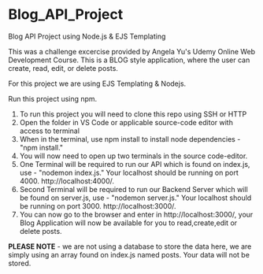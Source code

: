 # Blog_API_Project
Blog API Project using Node.js & EJS Templating

This was a challenge excercise provided by Angela Yu's Udemy Online Web Development Course. This is a BLOG style application, where the user can create, read, edit, or delete posts. 

For this project we are using EJS Templating & Nodejs. 

Run this project using npm.
1)  To run this project you will need to clone this repo using SSH or HTTP
2)  Open the folder in VS Code or applicable source-code editor with access to terminal
3)  When in the terminal, use npm install to install node dependencies - "npm install."
4)  You will now need to open up two terminals in the source code-editor.
5)  One Terminal will be required to run our API which is found on index.js, use - "nodemon index.js." Your localhost should be running on port 4000. http://localhost:4000/.
6)  Second Terminal will be required to run our Backend Server which will be found on server.js, use - "nodemon server.js." Your localhost should be running on port 3000. http://localhost:3000/.
7)  You can now go to the browser and enter in http://localhost:3000/, your Blog Application will now be available for you to read,create,edit or delete posts.

**PLEASE NOTE** - we are not using a database to store the data here, we are simply using an array found on index.js named posts. Your data will not be stored.

